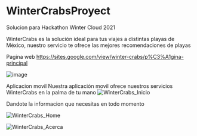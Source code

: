 # WinterCrabsProyect
Solucion para Hackathon Winter Cloud 2021

WinterCrabs es la solución ideal para tus viajes a distintas playas de México, nuestro servicio te ofrece las mejores recomendaciones de playas

Pagina web
https://sites.google.com/view/winter-crabs/p%C3%A1gina-principal

![image](https://user-images.githubusercontent.com/42286659/146699508-8b276dc5-b0d4-4206-9ab2-3158f02797cb.png)


Aplicacion movil
Nuestra aplicación movil ofrece nuestros servicios WinterCrabs en la palma de tu mano
![WinterCrabs_Inicio](https://user-images.githubusercontent.com/42286659/146695486-64dfbbb9-256c-45c1-8443-e66a810ad95b.jpeg)

Dandote la informacion que necesitas en todo momento

![WinterCrabs_Home](https://user-images.githubusercontent.com/42286659/146695529-2e2a212b-b59a-43d0-9495-e6c1048b740b.jpeg)

![WinterCrabs_Acerca](https://user-images.githubusercontent.com/42286659/146695576-fa778440-46a2-4b7f-b72c-11c291a73c38.jpeg)

